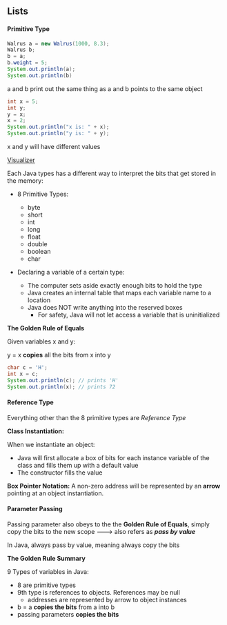 ## Lists

#### Primitive Type

```java
Walrus a = new Walrus(1000, 8.3);
Walrus b;
b = a;
b.weight = 5;
System.out.println(a);
System.out.println(b)
```

a and b print out the same thing as a and b points to the same object

```java
int x = 5;
int y;
y = x;
x = 2;
System.out.println("x is: " + x);
System.out.println("y is: " + y);
```

x and y will have different values

[Visualizer](https://cscircles.cemc.uwaterloo.ca//java_visualize/#)



Each Java types has a different way to interpret the bits that get stored in the memory:

- 8 Primitive Types: 
  - byte
  - short
  - int
  - long 
  - float
  - double
  - boolean 
  - char 

- Declaring a variable of a certain type:
  - The computer sets aside exactly enough bits to hold the type
  - Java creates an internal table that maps each variable name to a location
  - Java does NOT write anything into the reserved boxes
    - For safety, Java will not let access a variable that is uninitialized



**The Golden Rule of Equals**

Given variables x and y:

y = x **copies** all the bits from x into y



```java
char c = 'H';
int x = c;
System.out.println(c); // prints 'H'
System.out.println(x); // prints 72
```





#### Reference Type

Everything other than the 8 primitive types are *Reference Type*

**Class Instantiation:**

When we instantiate an object:

- Java will first allocate a box of bits for each instance variable of the class and fills them up with a default value
- The constructor fills the value 



**Box Pointer Notation:** A non-zero address will be represented by an **arrow** pointing at an object instantiation.



#### Parameter Passing

Passing parameter also obeys to the the **Golden Rule of Equals**, simply copy the bits to the new scope ---> also refers as _**pass by value**_ 

In Java, always pass by value, meaning always copy the bits



**The Golden Rule Summary**

9 Types of variables in Java:

- 8 are primitive types
- 9th type is references to objects. References may be null
  - addresses are represented by arrow to object instances
- b = a **copies the bits** from a into b
- passing parameters **copies the bits**

